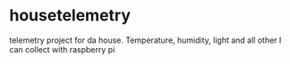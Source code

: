 housetelemetry
==============

telemetry project for da house. Temperature, humidity, light and all other I can collect with raspberry pi
